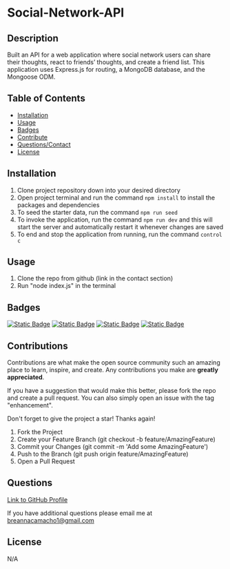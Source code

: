 # Social-Network-API

## Description

Built an API for a web application where social network users can share their thoughts, react to friends’ thoughts, and create a friend list. This application uses Express.js for routing, a MongoDB database, and the Mongoose ODM. 

## Table of Contents 

- [Installation](#installation)
- [Usage](#usage)
- [Badges](#badges)
- [Contribute](#how-to-contribute)
- [Questions/Contact](#questions)
- [License](#license)

## Installation

1. Clone project repository down into your desired directory 
2. Open project terminal and run the command `npm install` to install the packages and dependencies 
3. To seed the starter data, run the command `npm run seed`
4. To invoke the application, run the command `npm run dev` and this will start the server and automatically restart it whenever changes are saved 
5. To end and stop the application from running, run the command `control c`


## Usage

1. Clone the repo from github (link in the contact section) 
2. Run "node index.js" in the terminal 

## Badges

[![Static Badge](https://img.shields.io/badge/GitHub-mandi7469-darkgreen)](https://github.com/mandi7469) [![Static Badge](https://img.shields.io/badge/Express.js-4.19.2-blue%20)](https://www.npmjs.com/package/express) [![Static Badge](https://img.shields.io/badge/Mongoose-8.5.3-red)](https://www.npmjs.com/package/mongoose) [![Static Badge](https://img.shields.io/badge/Nodemon-3.1.4-green)](https://www.npmjs.com/package/nodemon)

## Contributions 

   Contributions are what make the open source community such an amazing place to learn, inspire, and create. Any contributions you make are **greatly appreciated**. 



If you have a suggestion that would make this better, please fork the repo and create a pull request. You can also simply open an issue with the tag "enhancement".

Don't forget to give the project a star! Thanks again!


1. Fork the Project
2. Create your Feature Branch (git checkout -b feature/AmazingFeature)
3. Commit your Changes (git commit -m 'Add some AmazingFeature')
4. Push to the Branch (git push origin feature/AmazingFeature)
5. Open a Pull Request

## Questions

[Link to GitHub Profile](https://github.com/breannacamacho)

If you have additional questions please email me at breannacamacho1@gmail.com

## License

N/A